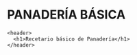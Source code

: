# PANADERÍA BÁSICA

<html lang="es">
<head>
  <meta charset="UTF-8" />
  <meta http-equiv="X-UA-Compatible" content="IE=edge" />
  <meta name="viewport" content="width=device-width, initial-scale=1.0" />
  <title>Repositorio PANADERÍA BÁSICA</title>
<link href="https://fonts.googleapis.com/css?family=Open+Sans+Condensed:300%7CSonsie+One" rel="stylesheet" type="text/css">
    <link rel="stylesheet" href="style.css">
  </head>

<body>
   <!-- NOTA. NO EDITAR. Aquí va el encabezado principal de las página del sitio web -->

    <header>
      <h1>Recetario básico de Panadería</h1>
    </header>


